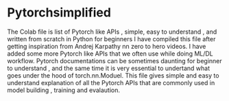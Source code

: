 # Pytorchsimplified
The Colab file is list of Pytorch like APIs , simple, easy to understand , and written from scratch in Python for beginners 
I have compiled this file after getting inspiration from Andrej Karpathy nn zero to hero videos. I have added some more Pytorch like APIs that we often use while doing ML/DL workflow. 
Pytorch documentations can be sometimes daunting for beginner to understand , and the same time it is very essential to undertand what goes under the hood of torch.nn.Moduel.
This file gives simple and easy to understand explanation of all the Pytorch APIs that are commonly used in model building , training and evalaution. 
